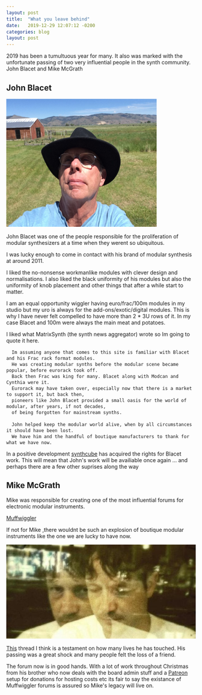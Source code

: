 ```yaml
---
layout: post
title:  "What you leave behind"
date:   2019-12-29 12:07:12 -0200
categories: blog
layout: post
---
```



2019 has been a tumultuous year for many. It also was marked with the unfortunate passing of two very influential people in the 
synth community. John Blacet and Mike McGrath

<!--more-->


## John Blacet 

<img src="https://github.com/FracModular/Blacet/raw/master/BLACET_o.jpg" width="400" height="340">

John Blacet was one of the people responsible for the proliferation of modular synthesizers at a time when they werent so
ubiquitous. 

I was lucky enough to come in contact with his brand of modular synthesis at around 2011. 

I liked the no-nonsense workmanlike modules with clever design and normalisations. 
I also liked the black uniformity of his modules but also the uniformity of knob placement
and other things that after a while start to matter. 

I am an equal opportunity wiggler having euro/frac/100m modules in my studio but my uro is always for the 
add-ons/exotic/digital modules.
This is why I have never felt compelled to have more than 2 * 3U rows of it. In my case Blacet and 100m were always the main meat and potatoes.


I liked what MatrixSynth (the synth news aggregator) wrote so Im going to quote it here.

      Im assuming anyone that comes to this site is familiar with Blacet and his Frac rack format modules.
      He was creating modular synths before the modular scene became popular, before eurorack took off. 
      Back then Frac was king for many. Blacet along with Modcan and Cynthia were it.
      Eurorack may have taken over, especially now that there is a market to support it, but back then, 
      pioneers like John Blacet provided a small oasis for the world of modular, after years, if not decades, 
      of being forgotten for mainstream synths. 
      
      John helped keep the modular world alive, when by all circumstances it should have been lost. 
      We have him and the handful of boutique manufacturers to thank for what we have now. 
     

In a positive development [synthcube](https://synthcube.com/cart/) has acquired the rights for Blacet work. 
This will mean that John's work will be availiable once again ... and perhaps there are a few other suprises along the way


## Mike McGrath



Mike was responsible for creating one of the most influential forums for electronic modular instruments. 

[Muffwiggler](https://www.muffwiggler.com/forum/)

If not for Mike ,there wouldnt be such an explosion of boutique modular instruments like the one we are lucky to have now.

<img src="https://github.com/FracModular/fracmodular.github.io/raw/master/assets/img/2474_mikemcgrathmuffwigglerwide.jpg">


[This](https://www.muffwiggler.com/forum/viewtopic.php?f=10&t=216474) thread I think is a testament on how many lives he has touched. 
His passing was a great shock and many people felt the loss of a friend.

The forum now is in good hands. With a lot of work throughout Christmas from his brother who now deals
with the board admin stuff and a [Patreon](https://www.patreon.com/muffwiggler_forums/) setup for donations for 
hosting costs etc its fair to say the existance of Muffwiggler forums is assured so Mike's legacy will live on.




